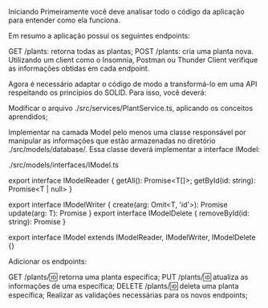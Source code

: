 Iniciando
Primeiramente você deve analisar todo o código da aplicação para entender como ela funciona.

Em resumo a aplicação possui os seguintes endpoints:

GET /plants: retorna todas as plantas;
POST /plants: cria uma planta nova.
Utilizando um client como o Insomnia, Postman ou Thunder Client verifique as informações obtidas em cada endpoint.

Agora é necessário adaptar o código de modo a transformá-lo em uma API respeitando os princípios do SOLID. Para isso, você deverá:

Modificar o arquivo ./src/services/PlantService.ts, aplicando os conceitos aprendidos;

Implementar na camada Model pelo menos uma classe responsável por manipular as informações que estão armazenadas no diretório ./src/models/database/. Essa classe deverá implementar a interface IModel:

./src/models/interfaces/IModel.ts

  export interface IModelReader<T> {
    getAll(): Promise<T[]>;
    getById(id: string): Promise<T | null>
  }

  export interface IModelWriter<T> {
    create(arg: Omit<T, 'id'>): Promise<T>
    update(arg: T): Promise<T>
  }
  export interface IModelDelete {
    removeById(id: string): Promise<boolean>
  }

  export interface IModel<T> extends
    IModelReader<T>,
    IModelWriter<T>,
    IModelDelete {}

Adicionar os endpoints:

GET /plants/:id: retorna uma planta específica;
PUT /plants/:id: atualiza as informações de uma específica;
DELETE /plants/:id: deleta uma planta específica;
Realizar as validações necessárias para os novos endpoints;
